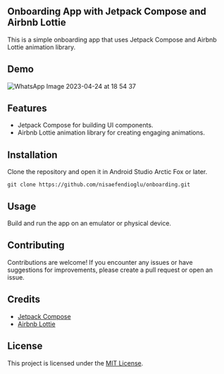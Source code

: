 ## Onboarding App with Jetpack Compose and Airbnb Lottie

This is a simple onboarding app that uses Jetpack Compose and Airbnb Lottie animation library.

## Demo

![WhatsApp Image 2023-04-24 at 18 54 37](https://user-images.githubusercontent.com/48391281/234052806-ed7f56c4-b834-4ab6-81b6-f9e7fdb07141.jpeg)

## Features

- Jetpack Compose for building UI components.
- Airbnb Lottie animation library for creating engaging animations.

## Installation

Clone the repository and open it in Android Studio Arctic Fox or later.

```
git clone https://github.com/nisaefendioglu/onboarding.git
```

## Usage

Build and run the app on an emulator or physical device.

## Contributing

Contributions are welcome! If you encounter any issues or have suggestions for improvements, please create a pull request or open an issue.

## Credits

- [Jetpack Compose](https://developer.android.com/jetpack/compose)
- [Airbnb Lottie](https://github.com/airbnb/lottie-android)

## License

This project is licensed under the [MIT License](LICENSE).
